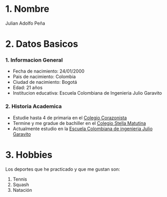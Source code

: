 # **1. Nombre** #
Julian Adolfo Peña
# **2. Datos Basicos** #
### 1. Informacion General ###
* Fecha de nacimiento: 24/01/2000
*  Pais de nacimiento: Colombia
* Ciudad de nacimiento: Bogotá
* Edad: 21 años
* Institucion educativa: Escuela Colombiana de Ingenieria Julio Garavito
### 2. Historia Academica ###
* Estudie hasta 4 de primaria en el [Colegio Corazonista](https://www.corazonistabogota.com/)
* Termine y me gradue de bachiller en el [Colegio Stella Matutina](http://stellamatutina.edu.co/)
* Actualmente estudio en la [Escuela Colombiana de ingenieria Julio Garavito](https://www.escuelaing.edu.co/)
# 3. Hobbies #
Los deportes que he practicado y que me gustan son:
1. Tennis
2. Squash
3. Natación 
